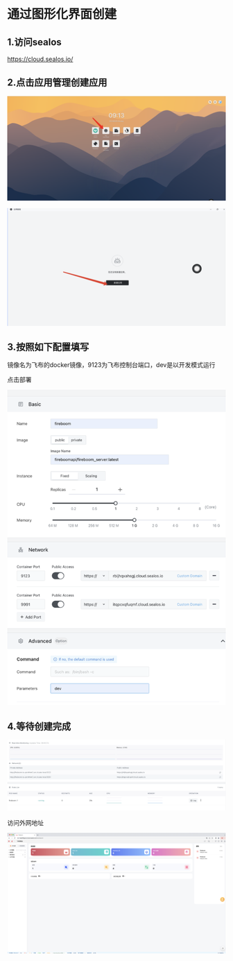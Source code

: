 # 通过图形化界面创建

## 1.访问sealos

https://cloud.sealos.io/

## 2.点击应用管理创建应用

![image-20230918091407005](./assets/image-20230918091407005.png)

![image-20230918091437663](./assets/image-20230918091437663.png)

## 3.按照如下配置填写

镜像名为飞布的docker镜像，9123为飞布控制台端口，dev是以开发模式运行

点击部署

![image-20230918091454327](./assets/image-20230918091454327.png)

## 4.等待创建完成

![image-20230918091511277](./assets/image-20230918091511277.png)

访问外网地址

![image-20230918091528675](./assets/image-20230918091528675.png)